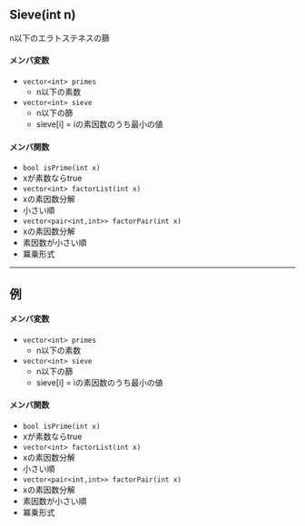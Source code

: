 
## Sieve(int n)
 n以下のエラトステネスの篩

#### メンバ変数
 - `vector<int> primes`
   - n以下の素数
 - `vector<int> sieve`
   - n以下の篩
   - sieve[i] = iの素因数のうち最小の値

#### メンバ関数
 - `bool isPrime(int x)`
  - xが素数ならtrue
 - `vector<int> factorList(int x)`
  - xの素因数分解
  - 小さい順
 - `vector<pair<int,int>> factorPair(int x)`
  - xの素因数分解
  - 素因数が小さい順
  - 冪乗形式

---

## 例
#### メンバ変数
 - `vector<int> primes`
   - n以下の素数
 - `vector<int> sieve`
   - n以下の篩
   - sieve[i] = iの素因数のうち最小の値

#### メンバ関数
 - `bool isPrime(int x)`
  - xが素数ならtrue
 - `vector<int> factorList(int x)`
  - xの素因数分解
  - 小さい順
 - `vector<pair<int,int>> factorPair(int x)`
  - xの素因数分解
  - 素因数が小さい順
  - 冪乗形式
